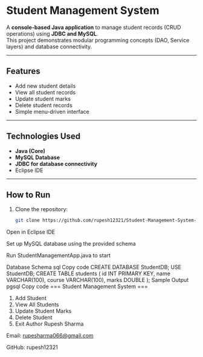 # Student Management System

A **console-based Java application** to manage student records (CRUD operations) using **JDBC and MySQL**.  
This project demonstrates modular programming concepts (DAO, Service layers) and database connectivity.

---

## Features
- Add new student details
- View all student records
- Update student marks
- Delete student records
- Simple menu-driven interface

---

## Technologies Used
- **Java (Core)**
- **MySQL Database**
- **JDBC for database connectivity**
- Eclipse IDE

---

## How to Run
1. Clone the repository:
   ```bash
   git clone https://github.com/rupesh12321/Student-Management-System-Java.git
Open in Eclipse IDE

Set up MySQL database using the provided schema

Run StudentManagementApp.java to start

Database Schema
sql
Copy code
CREATE DATABASE StudentDB;
USE StudentDB;
CREATE TABLE students (
    id INT PRIMARY KEY,
    name VARCHAR(100),
    course VARCHAR(100),
    marks DOUBLE
);
Sample Output
pgsql
Copy code
=== Student Management System ===
1. Add Student
2. View All Students
3. Update Student Marks
4. Delete Student
5. Exit
Author
Rupesh Sharma

Email: rupesharma066@gmail.com

GitHub: rupesh12321
